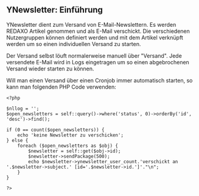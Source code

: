 ## YNewsletter: Einführung

YNewsletter dient zum Versand von E-Mail-Newslettern. Es werden REDAXO Artikel genommen und als E-Mail verschickt. Die verschiedenen Nutzergruppen können definiert werden und mit dem Artikel verknüpft werden um so einen individuellen Versand zu starten.

Der Versand selbst löuft normalerweise manuell über "Versand". Jede versendete E-Mail wird in Logs eingetragen um so einen abgebrochenen Versand wieder starten zu können.

Will man einen Versand über einen Cronjob immer automatisch starten, so kann man folgenden PHP Code verwenden:


```
<?php

$nllog = '';
$open_newsletters = self::query()->where('status', 0)->orderBy('id', 'desc')->find();

if (0 == count($open_newsletters)) {
    echo 'keine Newsletter zu verschicken';
} else {
    foreach ($open_newsletters as $obj) {
        $newsletter = self::get($obj->id);
        $newsletter->sendPackage(500);
        echo $newsletter->ynewsletter_user_count.'verschickt an '.$newsletter->subject.' [id='.$newsletter->id.']'."\n";
    }
}

?>
```
